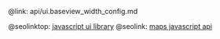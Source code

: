@link: api/ui.baseview_width_config.md

@seolinktop: [javascript ui library](https://webix.com)
@seolink: [maps javascript api](https://webix.com/widget/maps/)